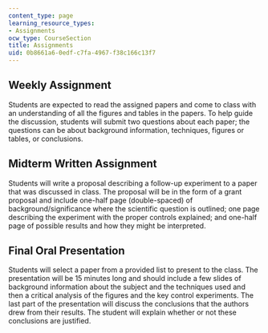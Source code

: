 ```yaml
---
content_type: page
learning_resource_types:
- Assignments
ocw_type: CourseSection
title: Assignments
uid: 0b8661a6-0edf-c7fa-4967-f38c166c13f7
---
```


Weekly Assignment
-----------------

Students are expected to read the assigned papers and come to class with an understanding of all the figures and tables in the papers. To help guide the discussion, students will submit two questions about each paper; the questions can be about background information, techniques, figures or tables, or conclusions.

Midterm Written Assignment
--------------------------

Students will write a proposal describing a follow-up experiment to a paper that was discussed in class. The proposal will be in the form of a grant proposal and include one-half page (double-spaced) of background/significance where the scientific question is outlined; one page describing the experiment with the proper controls explained; and one-half page of possible results and how they might be interpreted.

Final Oral Presentation
-----------------------

Students will select a paper from a provided list to present to the class. The presentation will be 15 minutes long and should include a few slides of background information about the subject and the techniques used and then a critical analysis of the figures and the key control experiments. The last part of the presentation will discuss the conclusions that the authors drew from their results. The student will explain whether or not these conclusions are justified.